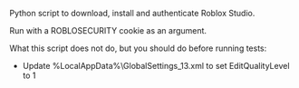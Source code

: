Python script to download, install and authenticate Roblox Studio.

Run with a ROBLOSECURITY cookie as an argument.

What this script does not do, but you should do before running tests:

-   Update %LocalAppData%\GlobalSettings_13.xml to set EditQualityLevel to 1
